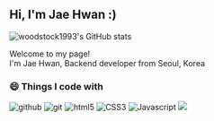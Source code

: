 <h2>Hi, I'm Jae Hwan :)</h2>

![woodstock1993's GitHub stats](https://github-readme-stats.vercel.app/api?username=woodstock1993&show_icons=true&theme=tokyonight&layout=compact)

<p>Welcome to my page!</br>I'm Jae Hwan, Backend developer from Seoul, Korea</p>

<h3>😄 Things I code with</h3>
<p>
  <img alt="github" src="https://img.shields.io/badge/-Github-6e5494?style=flat-square&logo=github&logoColor=white" />
  <img alt="git" src="https://img.shields.io/badge/-Git-F05032?style=flat-square&logo=git&logoColor=white" />
  <img alt="html5" src="https://img.shields.io/badge/-HTML5-E34F26?style=flat-square&logo=html5&logoColor=white" />
  <img alt="CSS3" src="https://img.shields.io/badge/-CSS3-2965f1?style=flat-square&logo=css3&logoColor=white" />
  <img alt="Javascript" src="https://img.shields.io/badge/-Javascript-F7DF1E?style=flat-square&logo=javascript&logoColor=white" />
  <img src="https://img.shields.io/badge/Django-092E20?style=for-the-badge&logo=Django&logoColor=white"/>
  
</p>
